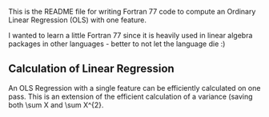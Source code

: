 This is the README file for writing Fortran 77 code to compute an Ordinary Linear Regression (OLS) with one feature.

I wanted to learn a little Fortran 77 since it is heavily used in linear algebra packages in other languages - better to not let the language die :)



Calculation of Linear Regression
--------------------------------

An OLS Regression with a single feature can be efficiently calculated on one pass. This is an extension of the efficient calculation of a variance (saving both \sum X and \sum X^{2}.
